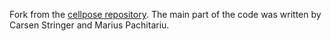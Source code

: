 Fork from the [cellpose repository](https://github.com/MouseLand/cellpose). The main part of the code was written by 
  Carsen Stringer and Marius Pachitariu.
